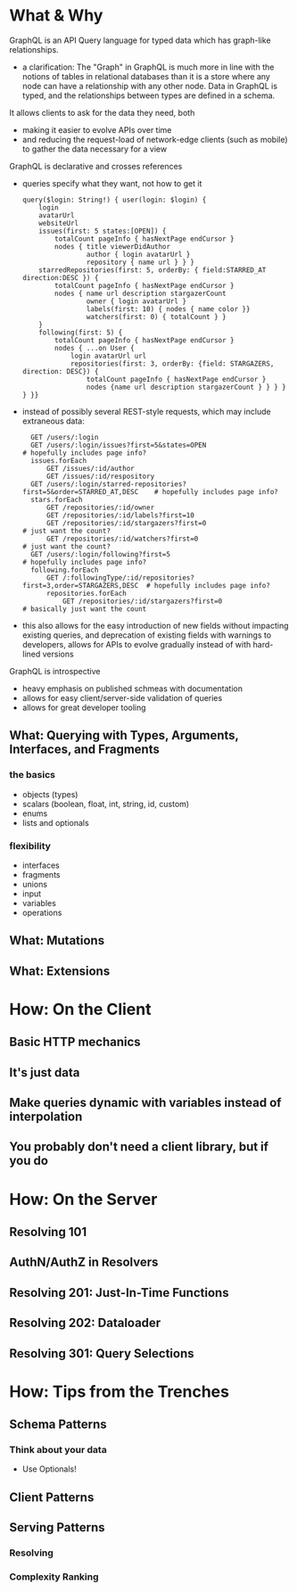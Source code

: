 # What & Why

GraphQL is an API Query language for typed data which has graph-like relationships.

- a clarification: The "Graph" in GraphQL is much more in line with the notions of tables in relational databases than it is a
  store where any node can have a relationship with any other node. Data in GraphQL is typed, and the relationships between types are
  defined in a schema.

It allows clients to ask for the data they need, both

-   making it easier to evolve APIs over time
-   and reducing the request-load of network-edge clients (such as mobile) to gather the data necessary for a view

GraphQL is declarative and crosses references
-   queries specify what they want, not how to get it

        query($login: String!) { user(login: $login) {
            login
          	avatarUrl
          	websiteUrl
            issues(first: 5 states:[OPEN]) {
                totalCount pageInfo { hasNextPage endCursor }
                nodes { title viewerDidAuthor
                        author { login avatarUrl }
                        repository { name url } } }
          	starredRepositories(first: 5, orderBy: { field:STARRED_AT direction:DESC }) {
              	totalCount pageInfo { hasNextPage endCursor }
            	nodes { name url description stargazerCount
                        owner { login avatarUrl }
                        labels(first: 10) { nodes { name color }}
                        watchers(first: 0) { totalCount } }
            }
          	following(first: 5) {
              	totalCount pageInfo { hasNextPage endCursor }
            	nodes { ...on User {
                    login avatarUrl url
                    repositories(first: 3, orderBy: {field: STARGAZERS, direction: DESC}) {
                        totalCount pageInfo { hasNextPage endCursor }
                        nodes {name url description stargazerCount } } } } } }}

- instead of possibly several REST-style requests, which may include extraneous data:

        GET /users/:login
        GET /users/:login/issues?first=5&states=OPEN                            # hopefully includes page info?
        issues.forEach
            GET /issues/:id/author
            GET /issues/:id/respository
        GET /users/:login/starred-repositories?first=5&order=STARRED_AT,DESC    # hopefully includes page info?
        stars.forEach
            GET /repositories/:id/owner
            GET /repositories/:id/labels?first=10
            GET /repositories/:id/stargazers?first=0                            # just want the count?
            GET /repositories/:id/watchers?first=0                              # just want the count?
        GET /users/:login/following?first=5                                     # hopefully includes page info?
        following.forEach
            GET /:followingType/:id/repositories?first=3,order=STARGAZERS,DESC  # hopefully includes page info?
            repositories.forEach
                GET /repositories/:id/stargazers?first=0                        # basically just want the count

- this also allows for the easy introduction of new fields without impacting existing queries, and deprecation of existing fields with warnings to developers, allows for APIs to evolve gradually instead of with hard-lined versions

GraphQL is introspective

- heavy emphasis on published schmeas with documentation
- allows for easy client/server-side validation of queries
- allows for great developer tooling

## What: Querying with Types, Arguments, Interfaces, and Fragments

### the basics
- objects (types)
- scalars (boolean, float, int, string, id, custom)
- enums
- lists and optionals

### flexibility
- interfaces
- fragments
- unions
- input
- variables
- operations

## What: Mutations
## What: Extensions

# How: On the Client
## Basic HTTP mechanics
## It's just data
## Make queries dynamic with variables instead of interpolation
## You probably don't need a client library, but if you do

# How: On the Server
## Resolving 101
## AuthN/AuthZ in Resolvers
## Resolving 201: Just-In-Time Functions
## Resolving 202: Dataloader
## Resolving 301: Query Selections

# How: Tips from the Trenches
## Schema Patterns
### Think about your data
- Use Optionals!
## Client Patterns
## Serving Patterns
### Resolving
### Complexity Ranking
